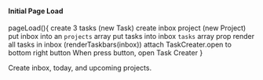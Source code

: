 #### Initial Page Load

pageLoad(){
    create 3 tasks (new Task)
    create inbox project (new Project)
    put inbox into an `projects` array
    put tasks into inbox `tasks` array prop
    render all tasks in inbox (renderTaskbars(inbox))
    attach TaskCreater.open to bottom right button
    When press button, open Task Creater
}

Create inbox, today, and upcoming projects.


